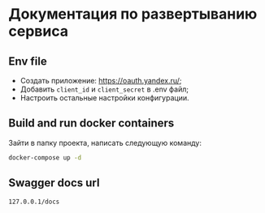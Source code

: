 # Документация по развертыванию сервиса
## Env file
- Создать приложение: https://oauth.yandex.ru/;
- Добавить `client_id` и `client_secret` в .env файл;
- Настроить остальные настройки конфигурации.

## Build and run docker containers
Зайти в папку проекта, написать следующую команду:
```sh
docker-compose up -d
```

## Swagger docs url
`127.0.0.1/docs`


